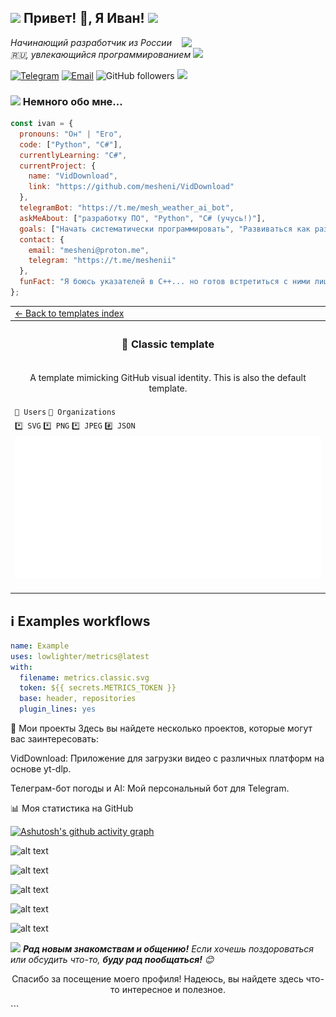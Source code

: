 <h2><img src="https://emojis.slackmojis.com/emojis/images/1531849430/4246/blob-sunglasses.gif?1531849430" width="30"/> Привет! 👋, Я Иван! <img src="https://github.com/blackcater/blackcater/raw/main/images/Hi.gif" width="35"></h2>
<img align='right' src="https://media.giphy.com/media/M9gbBd9nbDrOTu1Mqx/giphy.gif" width="230">
<p><em>Начинающий разработчик из России 🇷🇺, увлекающийся программированием <img src="https://media.giphy.com/media/WUlplcMpOCEmTGBtBW/giphy.gif" width="30"></em></p>

<!-- Можно добавить другие бейджи, если есть, например, LinkedIn или личный сайт -->
<a href="https://t.me/meshenii" target="_blank"><img src="https://img.shields.io/badge/Telegram-meshenii-blue?style=flat-square&logo=telegram&logoColor=white" alt="Telegram"/></a>
<a href="mailto:mesheni@proton.me"><img src="https://img.shields.io/badge/Email-mesheni@proton.me-lightgrey?style=flat-square&logo=protonmail&logoColor=white" alt="Email"/></a>
![GitHub followers](https://img.shields.io/github/followers/mesheni?label=Follow&style=social)
![](https://visitor-badge.glitch.me/badge?page_id=mesheni.mesheni) <!-- Замени mesheni.mesheni на уникальный идентификатор, если хочешь точный подсчет для этого конкретного README -->

### <img src="https://media.giphy.com/media/VgCDAzcKvsR6OM0uWg/giphy.gif" width="50"> Немного обо мне...

```javascript
const ivan = {
  pronouns: "Он" | "Его",
  code: ["Python", "C#"],
  currentlyLearning: "C#",
  currentProject: {
    name: "VidDownload",
    link: "https://github.com/mesheni/VidDownload"
  },
  telegramBot: "https://t.me/mesh_weather_ai_bot",
  askMeAbout: ["разработку ПО", "Python", "C# (учусь!)"],
  goals: ["Начать систематически программировать", "Развиваться как разработчик"],
  contact: {
    email: "mesheni@proton.me",
    telegram: "https://t.me/meshenii"
  },
  funFact: "Я боюсь указателей в C++... но готов встретиться с ними лицом к лицу!"
};
```
<!--header-->
<table>
  <tr><td colspan="2"><a href="/README.md#%EF%B8%8F-templates">← Back to templates index</a></td></tr>
  <tr><th colspan="2"><h3>📗 Classic template</h3></th></tr>
  <tr><td colspan="2" align="center"><p>A template mimicking GitHub visual identity.
This is also the default template.</p>
</td></tr>
  
  <tr>
    <td><code>👤 Users</code> <code>👥 Organizations</code></td>
  </tr>
  <tr>
    <td><code>*️⃣ SVG</code> <code>*️⃣ PNG</code> <code>*️⃣ JPEG</code> <code>#️⃣ JSON</code></td>
  </tr>
  <tr>
    <td colspan="2" align="center">
      <img src="https://github.com/lowlighter/metrics/blob/examples/metrics.classic.svg" alt=""></img>
      <img width="900" height="1" alt="">
    </td>
  </tr>
</table>
<!--/header-->

## ℹ️ Examples workflows

<!--examples-->
```yaml
name: Example
uses: lowlighter/metrics@latest
with:
  filename: metrics.classic.svg
  token: ${{ secrets.METRICS_TOKEN }}
  base: header, repositories
  plugin_lines: yes

```
<!--/examples-->


🚀 Мои проекты
Здесь вы найдете несколько проектов, которые могут вас заинтересовать:

VidDownload: Приложение для загрузки видео с различных платформ на основе yt-dlp.

Телеграм-бот погоды и AI: Мой персональный бот для Telegram.

📊 Моя статистика на GitHub
<!-- Твои существующие карточки статистики отлично вписываются сюда -->

[![Ashutosh's github activity graph](https://github-readme-activity-graph.vercel.app/graph?username=mesheni&custom_title=Моя%20статистика%20за%20месяц&hide_border=true&bg_color=FFFF)](https://github.com/ashutosh00710/github-readme-activity-graph)




![alt text](https://github-profile-summary-cards.vercel.app/api/cards/profile-details?username=mesheni&theme=monokai)

![alt text](https://github-profile-summary-cards.vercel.app/api/cards/most-commit-language?username=mesheni&theme=monokai)

![alt text](https://github-profile-summary-cards.vercel.app/api/cards/repos-per-language?username=mesheni&theme=monokai)

![alt text](https://github-profile-summary-cards.vercel.app/api/cards/stats?username=mesheni&theme=monokai)

![alt text](https://github-profile-summary-cards.vercel.app/api/cards/productive-time?username=mesheni&theme=monokai)

<img src="https://media.giphy.com/media/LnQjpWaON8nhr21vNW/giphy.gif" width="60"> <em><b>Рад новым знакомствам и общению!</b> Если хочешь поздороваться или обсудить что-то, <b>буду рад пообщаться!</b> 😊</em>

<p align="center">
Спасибо за посещение моего профиля! Надеюсь, вы найдете здесь что-то интересное и полезное.
</p>
```
